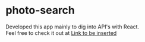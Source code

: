 # photo-search

Developed this app mainly to dig into API's with React.
<br/>
Feel free to check it out at <a href="">Link to be inserted</a>
